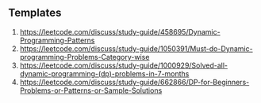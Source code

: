 ## Templates

1. https://leetcode.com/discuss/study-guide/458695/Dynamic-Programming-Patterns
2. https://leetcode.com/discuss/study-guide/1050391/Must-do-Dynamic-programming-Problems-Category-wise
3. https://leetcode.com/discuss/study-guide/1000929/Solved-all-dynamic-programming-(dp)-problems-in-7-months
4. https://leetcode.com/discuss/study-guide/662866/DP-for-Beginners-Problems-or-Patterns-or-Sample-Solutions